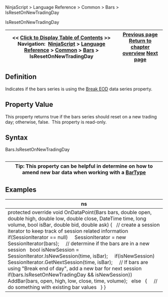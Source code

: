 ﻿
NinjaScript > Language Reference > Common > Bars > IsResetOnNewTradingDay

IsResetOnNewTradingDay

| << [Click to Display Table of Contents](isresetonnewtradingday.md) >> **Navigation:**     [NinjaScript](ninjascript-1.md) > [Language Reference](language_reference_wip-1.md) > [Common](common-1.md) > [Bars](bars-1.md) > IsResetOnNewTradingDay | [Previous page](islastbarofsession-1.md) [Return to chapter overview](bars-1.md) [Next page](istickreplay-1.md) |
| --- | --- |
## Definition
Indicates if the bars series is using the [Break EOD](break_at_eod-1.md) data series property.  
 
## Property Value
This property returns true if the bars series should reset on a new trading day; otherwise, false.  This property is read-only.
 
## Syntax
Bars.IsResetOnNewTradingDay
## 

| Tip: This property can be helpful in determine on how to amend new bar data when working with a [BarType](bars_type-1.md) |
| --- |
## 
## 
## Examples

| ns |
| --- |
| protected override void OnDataPoint(Bars bars, double open, double high, double low, double close, DateTime time, long volume, bool isBar, double bid, double ask) {    // create a session iterator to keep track of session related information    if(SessionIterator == null)      SessionIterator = new SessionIterator(bars);      // determine if the bars are in a new session    bool isNewSession = SessionIterator.IsNewSession(time, isBar);      if(isNewSession)      SessionIterator.GetNextSession(time, isBar);      // If bars are using "Break end of day", add a new bar for next session    if(bars.IsResetOnNewTradingDay && isNewSession))      AddBar(bars, open, high, low, close, time, volume);    else    {      // do something with existing bar values    } } |
